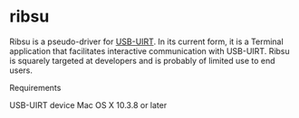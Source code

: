 # ribsu

Ribsu is a pseudo-driver for [USB-UIRT](http://www.usbuirt.com "USB-UIRT").
In its current form, it is a Terminal application that facilitates interactive communication with USB-UIRT.
Ribsu is squarely targeted at developers and is probably of limited use to end users.

Requirements

USB-UIRT device
Mac OS X 10.3.8 or later
